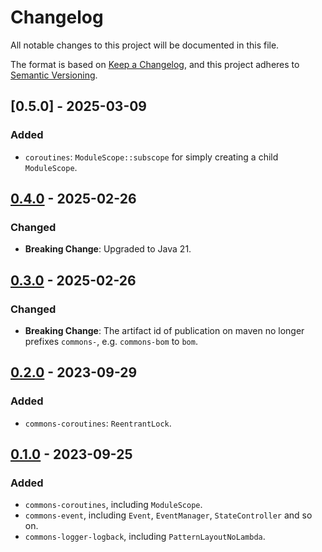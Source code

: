 # Changelog

All notable changes to this project will be documented in this file.

The format is based on [Keep a Changelog](https://keepachangelog.com/en/1.0.0/),
and this project adheres to [Semantic Versioning](https://semver.org/spec/v2.0.0.html).

## [0.5.0] - 2025-03-09

### Added

- `coroutines`: `ModuleScope::subscope` for simply creating a child `ModuleScope`.

## [0.4.0] - 2025-02-26

### Changed

- **Breaking Change**: Upgraded to Java 21.

## [0.3.0] - 2025-02-26

### Changed

- **Breaking Change**: The artifact id of publication on maven no longer prefixes `commons-`, e.g. `commons-bom` to `bom`. 

## [0.2.0] - 2023-09-29

### Added

- `commons-coroutines`: `ReentrantLock`.

## [0.1.0] - 2023-09-25

### Added

- `commons-coroutines`, including `ModuleScope`.
- `commons-event`, including `Event`, `EventManager`, `StateController` and so on.
- `commons-logger-logback`, including `PatternLayoutNoLambda`.

[unreleased]: https://github.com/SDLMoe/sdl-commons/compare/v0.2.0...HEAD

[0.4.0]: https://github.com/SDLMoe/sdl-commons/compare/v0.4.0...v0.5.0

[0.4.0]: https://github.com/SDLMoe/sdl-commons/compare/v0.3.0...v0.4.0

[0.3.0]: https://github.com/SDLMoe/sdl-commons/compare/v0.2.0...v0.3.0

[0.2.0]: https://github.com/SDLMoe/sdl-commons/compare/v0.1.0...v0.2.0

[0.1.0]: https://github.com/SDLMoe/sdl-commons/releases/tag/v0.1.0

